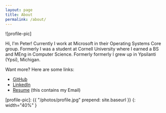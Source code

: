 ```yaml
---
layout: page
title: About
permalink: /about/
---
```


![profile-pic]

Hi, I'm Peter!
Currently I work at Microsoft in their Operating Systems Core group.
Formerly I was a student at Cornell University where I earned a BS and MEng in Computer Science.
Formerly formerly I grew up in Ypsilanti (Ypsi), Michigan.

Want more?
Here are some links:

*   [GitHub](https://github.com/pdz8)
*   [LinkedIn](https://www.linkedin.com/in/pzieske)
*   [Resume](/docs/resume.pdf) (this contains my Email)

[profile-pic]: {{ "/photos/profile.jpg" prepend: site.baseurl }}
{: width="40%" }
